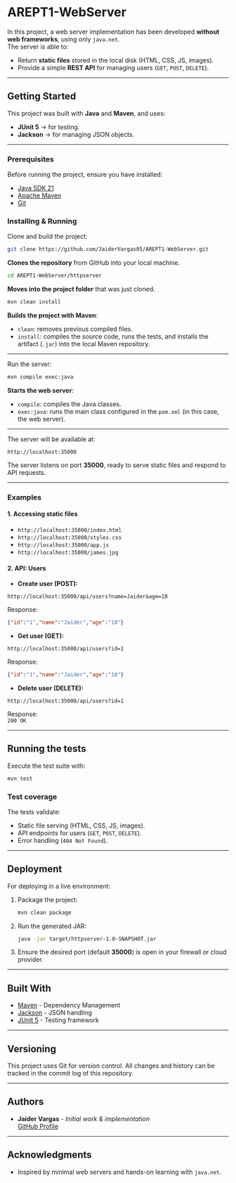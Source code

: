 # AREPT1-WebServer

In this project, a web server implementation has been developed **without web frameworks**, using only `java.net`.  
The server is able to:

- Return **static files** stored in the local disk (HTML, CSS, JS, images).
- Provide a simple **REST API** for managing users (`GET`, `POST`, `DELETE`).

---

## Getting Started

This project was built with **Java** and **Maven**, and uses:

- **JUnit 5** → for testing.  
- **Jackson** → for managing JSON objects.

---

### Prerequisites

Before running the project, ensure you have installed:

- [Java SDK 21](https://jdk.java.net/21/)  
- [Apache Maven](https://maven.apache.org/)  
- [Git](https://git-scm.com/)


### Installing & Running
Clone and build the project:

```bash
git clone https://github.com/JaiderVargas05/AREPT1-WebServer.git
```
**Clones the repository** from GitHub into your local machine.

```bash
cd AREPT1-WebServer/httpserver
```
**Moves into the project folder** that was just cloned.

```bash
mvn clean install
```
**Builds the project with Maven**:  
- `clean`: removes previous compiled files.  
- `install`: compiles the source code, runs the tests, and installs the artifact (`.jar`) into the local Maven repository.  

---

Run the server:

```bash
mvn compile exec:java
```
**Starts the web server**:  
- `compile`: compiles the Java classes.  
- `exec:java`: runs the main class configured in the `pom.xml` (in this case, the web server).  

---

The server will be available at:

```
http://localhost:35000
```
The server listens on port **35000**, ready to serve static files and respond to API requests.  

---

### Examples

#### 1. Accessing static files

- `http://localhost:35000/index.html`
- `http://localhost:35000/styles.css`
- `http://localhost:35000/app.js`
- `http://localhost:35000/james.jpg`

#### 2. API: Users

- **Create user (POST):**

```
http://localhost:35000/api/users?name=Jaider&age=18
```

Response:
```json
{"id":"1","name":"Jaider","age":"18"}
```

- **Get user (GET):**

```
http://localhost:35000/api/users?id=1
```

Response:
```json
{"id":"1","name":"Jaider","age":"18"}
```

- **Delete user (DELETE):**

```
http://localhost:35000/api/users?id=1
```

Response:  
`200 OK`

---

## Running the tests

Execute the test suite with:

```bash
mvn test
```

### Test coverage

The tests validate:

- Static file serving (HTML, CSS, JS, images).  
- API endpoints for users (`GET`, `POST`, `DELETE`).  
- Error handling (`404 Not Found`).  


---

## Deployment

For deploying in a live environment:

1. Package the project:
   ```bash
   mvn clean package
   ```
2. Run the generated JAR:
   ```bash
   java -jar target/httpserver-1.0-SNAPSHOT.jar
   ```
3. Ensure the desired port (default **35000**) is open in your firewall or cloud provider.

---

## Built With

* [Maven](https://maven.apache.org/) - Dependency Management  
* [Jackson](https://github.com/FasterXML/jackson) - JSON handling  
* [JUnit 5](https://junit.org/junit5/) - Testing framework  

---

## Versioning

This project uses Git for version control.
All changes and history can be tracked in the commit log of this repository.

---

## Authors

* **Jaider Vargas** - *Initial work & implementation*  
  [GitHub Profile](https://github.com/JaiderVargas05)

---

## Acknowledgments
* Inspired by minimal web servers and hands-on learning with `java.net`.  
